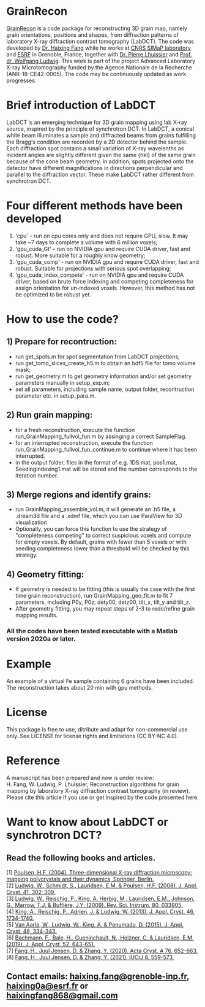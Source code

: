 # GrainRecon
[GrainRecon](https://github.com/haixingfang/GrainRecon) is a code package for reconstructing 3D grain map, namely grain orientations, positions and shapes, from diffraction patterns of laboratory X-ray diffraction contrast tomography (LabDCT). The code was developed by [Dr. Haixing Fang](https://orcid.org/0000-0001-8114-5276) while he works at [CNRS SIMaP laboratory](https://simap.grenoble-inp.fr/) and [ESRF](https://www.esrf.fr/UsersAndScience/Experiments/StructMaterials/ID11) in Grenoble, France, together with [Dr. Pierre Lhuissier](https://simap.grenoble-inp.fr/fr/equipes/m-lhuissier-pierre) and [Prof. dr. Wolfgang Ludwig](https://scholar.google.fr/citations?user=f8-PwEMAAAAJ&hl=fr). This work is part of the project Advanced Laboratory X-ray Microtomography funded by the Agence Nationale de la Recherche (ANR-18-CE42-0005). The code may be continuously updated as work progresses.

# Brief introduction of LabDCT
LabDCT is an emerging technique for 3D grain mapping using lab X-ray source, inspired by the principle of synchrotron DCT. In LabDCT, a conical white beam illuminates a sample and diffracted beams from grains fulfilling the Bragg's condition are recorded by a 2D detector behind the sample. Each diffraction spot contains a small variation of X-ray wavelenths as incident angles are slightly different given the same {hkl} of the same grain because of the cone beam geometry. In addition, spots projected onto the detector have different magnifications in directions perpendicular and parallel to the diffraction vector. These make LabDCT rather different from synchrotron DCT.

# Four different methods have been developed
1) 'cpu' - run on cpu cores only and does not require GPU, slow. It may take ~7 days to complete a volume with 6 million voxels;
2) 'gpu_cuda_Gt' - run on NVIDIA gpu and require CUDA driver, fast and robust. More suitable for a roughly know geometry;
3) 'gpu_cuda_comp' - run on NVIDIA gpu and require CUDA driver, fast and robust. Suitable for projections with serious spot overlapping;
4) 'gpu_cuda_index_compete' - run on NVIDIA gpu and require CUDA driver, based on brute force indexing and competing completeness for assign orientation for un-indexed voxels. However, this method has not be optimized to be robust yet.

# How to use the code?
## 1) Prepare for recontruction:
  - run get_spots.m for spot segmentation from LabDCT projections;
  - run get_tomo_slices_create_h5.m to obtain an hdf5 file for tomo volume mask;
  - run get_geometry.m to get geometry information and/or set geometry parameters manually in setup_exp.m;
  - set all parameters, including sample name, output folder, recontruction parameter etc. in setup_para.m.
## 2) Run grain mapping:
  - for a fresh reconstruction, execute the function run_GrainMapping_fullvol_fun.m by assinging a correct SampleFlag.
  - for an interrupted reconstruction, execute the function run_GrainMapping_fullvol_fun_continue.m to continue where it has been interrupted.
  - in the output folder, files in the format of e.g. 1DS.mat, pos1.mat, SeedingIndexing1.mat will be stored and the number corresponds to the iteration number.
## 3) Merge regions and identify grains:
  - run GrainMapping_assemble_vol.m, it will generate an .h5 file, a .dream3d file and a .xdmf file, which you can use ParaView for 3D visualization
  - Optionally, you can force this function to use the strategy of "completeness competing" to correct suspicious voxels and compute for empty voxels. By default, grains with fewer than 5 voxels or with seeding completeness lower than a threshold will be checked by this strategy.
## 4) Geometry fitting:
  - If geometry is needed to be fitting (this is usually the case with the first time grain reconstruction), run GrainMapping_geo_fit.m to fit 7 parameters, including P0y, P0z, dety00, detz00, tilt_x, tilt_y and tilt_z.
  - After geometry fitting, you may repeat steps of 2-3 to redo/refine grain mapping results.<br>
### All the codes have been tested executable with a Matlab version 2020a or later.

# Example
An example of a virtual Fe sample containing 6 grains have been included. <br>
The reconstruction takes about 20 min with gpu methods.

# License
This package is free to use, ditribute and adapt for non-commercial use only. See LICENSE for license rights and limitations (CC BY-NC 4.0).

# Reference
A manuscript has been prepared and now is under review:<br>
H. Fang, W. Ludwig, P. Lhuissier, Reconstruction algorithms for grain mapping by laboratory X-ray diffraction contrast tomography (in review).<br>
Please cite this article if you use or get inspired by the code presented here.

# Want to know about LabDCT or synchrotron DCT?
## Read the following books and articles.
[1] [Poulsen, H.F. (2004). Three-dimensional X-ray diffraction microscopy: mapping polycrystals and their dynamics, Springer, Berlin.](https://books.google.fr/books?hl=zh-CN&lr=&id=_jzrH20Qu6cC&oi=fnd&pg=PA1&dq=Three-dimensional+X-ray+diffraction+microscopy:+mapping+polycrystals+and+their+dynamics&ots=fuKB6aOUDR&sig=X1FLzGThZC5dBig_TmHRcPR34Jk&redir_esc=y#v=onepage&q=Three-dimensional%20X-ray%20diffraction%20microscopy%3A%20mapping%20polycrystals%20and%20their%20dynamics&f=false)<br>
[2] [Ludwig, W., Schmidt, S., Lauridsen, E.M. & Poulsen, H.F. (2008). J. Appl. Cryst. 41, 302-309.](https://onlinelibrary.wiley.com/doi/pdf/10.1107/S0021889808001684?casa_token=R34uKE0yZ-kAAAAA:nAWCkh8VEcvYkcdsX7gUqB3C05qQDH-5WrJ-OtSuBEiqf_iT1I3s2nCKz4sVOUSEvPYmzXJiOWmrBbH0)<br>
[3] [Ludwig, W., Reischig, P., King, A. Herbig, M., Lauridsen, E.M., Johnson, G., Marrow, T.J. & Buffière, J.Y. (2009). Rev. Sci. Instrum. 80, 033905.](https://aip.scitation.org/doi/full/10.1063/1.3100200?casa_token=P5TD352wKKgAAAAA:JQJrFf2zposYugxPD1u7j_TInetWxNG8cojaDD_Xd8VfJi4IyYkLGf5gXEv-m1YwWH49zBCS9WRO)<br>
[4] [King, A., Reischig, P., Adrien, J. & Ludwig, W. (2013). J. Appl. Cryst. 46, 1734-1740.](https://onlinelibrary.wiley.com/doi/pdf/10.1107/S0021889813022553?casa_token=qNuPs8Cl0HYAAAAA:cdd2pUDdX4zQnAXdeM47NNfu_A2KUeFLcCvSQL37allmTNCuks3_Uqq7idWahDsFgfliuTYttIfvfFPT)<br>
[5] [Van Aarle, W., Ludwig, W., King, A. & Penumadu, D. (2015). J. Appl. Cryst. 48, 334-343.](https://onlinelibrary.wiley.com/doi/full/10.1107/S1600576715000928?casa_token=2NJbHkPcSqAAAAAA:E8Y8bRglog_x8aa2csR4KwR4ElfHcs3AiV6fdhVwerqJ2jptIwxXW1p7Rfrq0HPf5OfFFHNalBfPoiq2)<br>
[6] [Bachmann, F., Bale, H., Gueninchault, N., Holzner, C. & Lauridsen, E.M. (2019). J. Appl. Cryst. 52, 643-651.](https://journals.iucr.org/j/issues/2019/03/00/nb5238/nb5238.pdf)<br>
[7] [Fang, H., Juul Jensen, D. & Zhang, Y. (2020). Acta Cryst. A 76, 652-663.](https://journals.iucr.org/a/issues/2020/06/00/iv5008/iv5008.pdf)<br>
[8] [Fang, H., Juul Jensen, D. & Zhang, Y. (2021). IUCrJ 8, 559-573.](https://journals.iucr.org/m/issues/2021/04/00/fc5052/index.html)<br>

## Contact emails: haixing.fang@grenoble-inp.fr, haixing0a@esrf.fr or haixingfang868@gmail.com
